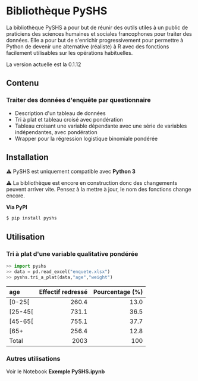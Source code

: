 # Bibliothèque PySHS

La bibliothèque PySHS a pour but de réunir des outils utiles à un public de praticiens des sciences humaines et sociales francophones pour traiter des données. Elle a pour but de s'enrichir progressivement pour permettre à Python de devenir une alternative (réaliste) à R avec des fonctions facilement utilisables sur les opérations habituelles.

La version actuelle est la 0.1.12

## Contenu

### Traiter des données d'enquête par questionnaire

- Description d'un tableau de données
- Tri à plat et tableau croisé avec pondération
- Tableau croisant une variable dépendante avec une série de variables indépendantes, avec pondération
- Wrapper pour la régression logistique binomiale pondérée

## Installation

:warning: PySHS est uniquement compatible avec **Python 3**

:warning: La bibliothèque est encore en construction donc des changements peuvent arriver vite. Pensez à la mettre à jour, le nom des fonctions change encore.

**Via PyPI**

```sh
$ pip install pyshs
```

## Utilisation

### Tri à plat d'une variable qualitative pondérée

```python
>> import pyshs
>> data = pd.read_excel("enquete.xlsx")
>> pyshs.tri_a_plat(data,"age","weight")
```

| age     |   Effectif redressé |   Pourcentage (%) |
|:--------|--------------------:|------------------:|
| [0-25[  |               260.4 |              13.0 |
| [25-45[ |               731.1 |              36.5 |
| [45-65[ |               755.1 |              37.7 |
| [65+    |               256.4 |              12.8 |
| Total   |                2003 |               100 |


### Autres utilisations

Voir le Notebook **Exemple PySHS.ipynb**
